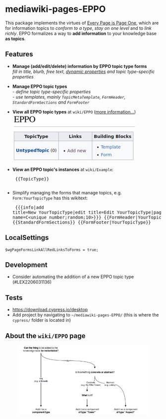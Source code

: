 # mediawiki-pages-EPPO

This package implements the virtues of [Every Page is Page One](https://everypageispageone.com/the-book/), which are for information topics to *conform to a type*, *stay on one level* and to *link richly*. EPPO formalizes a way to **add information** to your knowledge base **as topics**.

## Features

* **Manage (add/edit/delete) information by EPPO topic type forms**<br/>*fill in title, blurb, free text, [dynamic properties](https://github.com/dataspects/mediawiki-pages-DynamicProperties) and topic type-specific properties*
* **Manage EPPO topic types**<br/>- *define topic type-specific properties*<br/>- *use templates, mainly `TopicMetaTemplate`, `FormHeader`, `StandardFormSections` and `FormFooter`*
* **View all EPPO topic types** at `wiki/EPPO` (<a href="#about-the-wiki-eppo-page">more information&hellip;</a>)<br/>
  ![](readme_images/2206031055.png)  

* **View an EPPO topic's instances** at `wiki/Example`:<pre>
{{TopicType}}
</pre>

* Simplify managing the forms that manage topics, e.g. `Form:YourTopicType` has this wikitext:<pre>
{{{info|add title=New YourTopicType|edit title=Edit YourTopicType|page name=C<unique number;random;10>}}}
{{FormHeader|YourTopicType}}
{{StandardFormSections}}
{{FormFooter|YourTopicType}}
</pre>

## LocalSettings
```
$wgPageFormsLinkAllRedLinksToForms = true;
```

## Development

* Consider automating the addition of a new EPPO topic type (#LEX2206031136)

## Tests

* https://download.cypress.io/desktop
* Add project by navigating to `~/mediawiki-pages-EPPO/` (this is where the `cypress/` folder is located in)


## <a id="about-the-wiki-eppo-page"></a>About the `wiki/EPPO` page
<figure>
  <img src="readme_images/2206031129.png" style="background-color:white;"/>
  <figcaption></figcaption>
</figure>